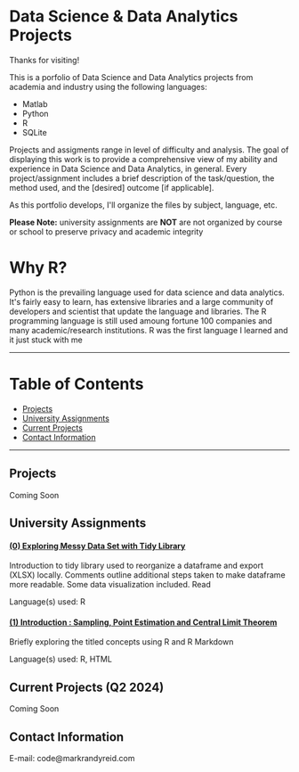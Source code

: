 # Data Science & Data Analytics Projects
Thanks for visiting!

This is a porfolio of Data Science and Data Analytics projects from academia and industry using the following languages:
* Matlab
* Python
* R
* SQLite

<p>Projects and assigments range in level of difficulty and analysis. 
  The goal of displaying this work is to provide a comprehensive view of my ability and experience in Data Science and Data Analytics, in general. 
  Every project/assignment includes a brief description of the task/question, the method used, and the [desired] outcome [if applicable].</p>

  As this portfolio develops, I'll organize the files by subject, language, etc.

<strong>Please Note:</strong> university assignments are <strong>NOT</strong> are not organized by course or school to preserve privacy and academic integrity

# Why R? 
<p>Python is the prevailing language used for data science and data analytics. It's fairly easy to learn, has extensive libraries and a large community of developers and scientist that update the language and libraries. The R programming language is still used amoung fortune 100 companies and many academic/research institutions. R was the first language I learned and it just stuck with me</p>

<hr>

# Table of Contents
*  [Projects](#Projects)
*  [University Assignments](#Assignments)
*  [Current Projects](#Current)
*  [Contact Information](#Contact)


<hr>

<h2 id="Projects">Projects</h2>
<p>Coming Soon</p>

<h2 id="Assignments">University Assignments</h2>

  #### [(0) Exploring Messy Data Set with Tidy Library](https://github.com/markrandyreid/Data-Science-Projects/blob/main/SEandCLT.html)
  <p>Introduction to tidy library used to reorganize a dataframe and export (XLSX) locally. Comments outline additional steps taken to make dataframe more readable. Some data visualization included. Read</p>Language(s) used: R

  #### [(1) Introduction : Sampling, Point Estimation and Central Limit Theorem](https://markrandyreid.github.io/SamplingPointEstimationCentralLimitTheorem/)
  <p>Briefly exploring the titled concepts using R and R Markdown</p>Language(s) used: R, HTML

<h2 id="Current">Current Projects (Q2 2024)</h2>
<p>Coming Soon</p>

<h2 id="Contact">Contact Information</h2>
<p>E-mail: code@markrandyreid.com</p>
